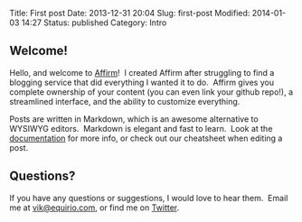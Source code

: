 Title: First post
Date: 2013-12-31 20:04
Slug: first-post
Modified: 2014-01-03 14:27
Status: published
Category: Intro
































## Welcome!































Hello, and welcome to [Affirm](http://www.affirm.io)!  I created Affirm after struggling to find a blogging service that did everything I wanted it to do.  Affirm gives you complete ownership of your content (you can even link your github repo!), a streamlined interface, and the ability to customize everything.































Posts are written in Markdown, which is an awesome alternative to WYSIWYG editors.  Markdown is elegant and fast to learn.  Look at the [documentation](http://daringfireball.net/projects/markdown/syntax) for more info, or check out our cheatsheet when editing a post.































## Questions?































If you have any questions or suggestions, I would love to hear them.  Email me at vik@equirio.com, or find me on [Twitter](https://twitter.com/VikParuchuri).


